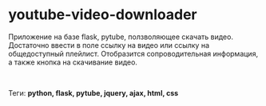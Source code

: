 # youtube-video-downloader

Приложение на базе flask, pytube, ползволяющее скачать видео. Достаточно ввести в поле ссылку на видео или ссылку на общедоступный плейлист. Отобразится сопроводительная информация, а также кнопка на скачивание видео.

<br>
<p id='tags'>Теги: <b>python, flask, pytube, jquery, ajax, html, css</b></p>
